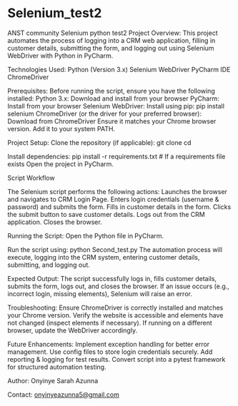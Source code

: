 # Selenium_test2
ANST community Selenium python test2
Project Overview:
This project automates the process of logging into a CRM web application, filling in customer details, submitting the form, and logging out using Selenium WebDriver with Python in PyCharm.

Technologies Used:
Python (Version 3.x)
Selenium WebDriver
PyCharm IDE
ChromeDriver 

Prerequisites:
Before running the script, ensure you have the following installed:
Python 3.x: Download and install from your browser
PyCharm: Install from your browser
Selenium WebDriver: Install using pip:
pip install selenium
ChromeDriver (or the driver for your preferred browser):
Download from ChromeDriver
Ensure it matches your Chrome browser version.
Add it to your system PATH.

Project Setup:
Clone the repository (if applicable):
git clone <repository-url>
cd <project-directory>

Install dependencies:
pip install -r requirements.txt  # If a requirements file exists
Open the project in PyCharm.

Script Workflow

The Selenium script performs the following actions:
Launches the browser and navigates to CRM Login Page.
Enters login credentials (username & password) and submits the form.
Fills in customer details in the form.
Clicks the submit button to save customer details.
Logs out from the CRM application.
Closes the browser.

Running the Script:
Open the Python file in PyCharm.

Run the script using:
python Second_test.py
The automation process will execute, logging into the CRM system, entering customer details, submitting, and logging out.

Expected Output:
The script successfully logs in, fills customer details, submits the form, logs out, and closes the browser.
If an issue occurs (e.g., incorrect login, missing elements), Selenium will raise an error.

Troubleshooting:
Ensure ChromeDriver is correctly installed and matches your Chrome version.
Verify the website is accessible and elements have not changed (inspect elements if necessary).
If running on a different browser, update the WebDriver accordingly.

Future Enhancements:
Implement exception handling for better error management.
Use config files to store login credentials securely.
Add reporting & logging for test results.
Convert script into a pytest framework for structured automation testing.

Author: Onyinye Sarah Azunna

Contact: onyinyeazunna5@gmail.com
